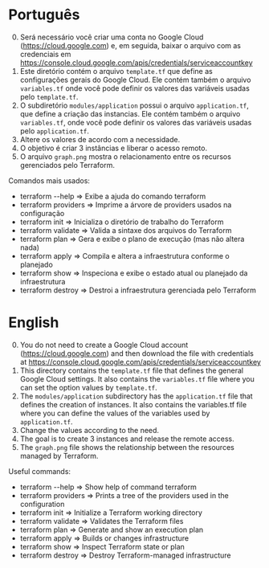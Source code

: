# Português

0. Será necessário você criar uma conta no Google Cloud (https://cloud.google.com)
e, em seguida, baixar o arquivo com as credenciais em
https://console.cloud.google.com/apis/credentials/serviceaccountkey
1. Este diretório contém o arquivo ``template.tf`` que define as configurações
gerais do Google Cloud. Ele contém também o arquivo ``variables.tf`` onde você
pode definir os valores das variáveis usadas pelo ``template.tf``.
2. O subdiretório ``modules/application`` possui o arquivo ``application.tf``,
que define a criação das instancias. Ele contém também o arquivo ``variables.tf``,
 onde você pode definir os valores das variáveis usadas pelo ``application.tf``.
3. Altere os valores de acordo com a necessidade.
4. O objetivo é criar 3 instâncias e liberar o acesso remoto.
5. O arquivo ``graph.png`` mostra o relacionamento entre os recursos gerenciados
pelo Terraform.

Comandos mais usados:

* terraform --help    => Exibe a ajuda do comando terraform<br>
* terraform providers => Imprime a árvore de providers usados na configuração<br>
* terraform init      => Inicializa o diretório de trabalho do Terraform<br>
* terraform validate  => Valida a sintaxe dos arquivos do Terraform<br>
* terraform plan      => Gera e exibe o plano de execução (mas não altera nada) <br>
* terraform apply     => Compila e altera a infraestrutura conforme o planejado<br>
* terraform show      => Inspeciona e exibe o estado atual ou planejado da infraestrutura<br>
* terraform destroy   => Destroi a infraestrutura gerenciada pelo Terraform<br>

# English

0. You do not need to create a Google Cloud account (https://cloud.google.com)
and then download the file with credentials at
https://console.cloud.google.com/apis/credentials/serviceaccountkey
1. This directory contains the ``template.tf`` file that defines the general
Google Cloud settings. It also contains the ``variables.tf`` file where you can
set the option values by ``template.tf``.
2. The ``modules/application`` subdirectory has the ``application.tf`` file that
defines the creation of instances. It also contains the variables.tf file where
you can define the values of the variables used by ``application.tf``.
3. Change the values according to the need.
4. The goal is to create 3 instances and release the remote access.
5. The ``graph.png`` file shows the relationship between the resources managed
by Terraform.

Useful commands:

* terraform --help    => Show help of command terraform<br>
* terraform providers => Prints a tree of the providers used in the configuration<br>
* terraform init      => Initialize a Terraform working directory<br>
* terraform validate  => Validates the Terraform files<br>
* terraform plan      => Generate and show an execution plan<br>
* terraform apply     => Builds or changes infrastructure<br>
* terraform show      => Inspect Terraform state or plan<br>
* terraform destroy   => Destroy Terraform-managed infrastructure<br>
